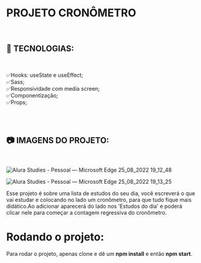 # PROJETO CRONÔMETRO

<br>

## 🌌 TECNOLOGIAS:

<br>

✅Hooks: useState e useEffect;<br>
✅Sass;<br>
✅Responsividade com media screen;<br>
✅Componentização;<br>
✅Props;<br>

<br>
<br>

## 📷 IMAGENS DO PROJETO:

<br>


![Alura Studies - Pessoal — Microsoft​ Edge 25_08_2022 19_12_48](https://user-images.githubusercontent.com/101364762/186802532-7e69bfab-3d19-4e7f-8f96-c0ab5c6b1087.png)

![Alura Studies - Pessoal — Microsoft​ Edge 25_08_2022 19_13_25](https://user-images.githubusercontent.com/101364762/186802543-807e9df0-e54c-4844-9ef9-3c86cd0401d5.png)

<p>
Esse projeto é sobre uma lista de estudos do seu dia, você escreverá o que vai estudar e colocando no lado um cronômetro, para que tudo fique mais didático.Ao adicionar aparecerá do lado nos 'Estudos do dia' e poderá clicar nele para começar a contagem regressiva do cronômetro.
</p>

# Rodando o projeto:
Para rodar o projeto, apenas clone e dê um <b>npm install</b> e então <b>npm start</b>.
<br/>
